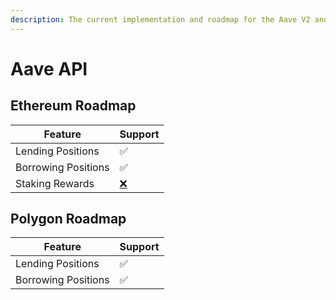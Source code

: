 ```yaml
---
description: The current implementation and roadmap for the Aave V2 and Aave V3 rest API.
---
```


# Aave API

## Ethereum Roadmap

| Feature             | Support                                 |
| ------------------- | --------------------------------------- |
| Lending Positions   | ✅                                       |
| Borrowing Positions | ✅                                       |
| Staking Rewards     | [❌](https://emojipedia.org/cross-mark/) |

## Polygon Roadmap

| Feature             | Support |
| ------------------- | ------- |
| Lending Positions   | ✅       |
| Borrowing Positions | ✅       |

